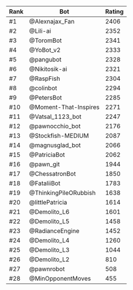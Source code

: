 Rank|Bot|Rating
---|---|---
#1|@Alexnajax_Fan|2406
#2|@Lili-ai|2352
#3|@ToromBot|2341
#4|@YoBot_v2|2333
#5|@pangubot|2328
#6|@Nikitosik-ai|2321
#7|@RaspFish|2304
#8|@colinbot|2294
#9|@PetersBot|2285
#10|@Moment-That-Inspires|2271
#11|@Vatsal_1123_bot|2247
#12|@pawnocchio_bot|2176
#13|@Stockfish-MEDIUM|2087
#14|@magnusglad_bot|2066
#15|@PatriciaBot|2062
#16|@pawn_git|1944
#17|@ChessatronBot|1850
#18|@FataliiBot|1783
#19|@ThinkingPileORubbish|1638
#20|@littlePatricia|1614
#21|@Demolito_L6|1601
#22|@Demolito_L5|1458
#23|@RadianceEngine|1452
#24|@Demolito_L4|1260
#25|@Demolito_L3|1044
#26|@Demolito_L2|810
#27|@pawnrobot|508
#28|@MinOpponentMoves|455
